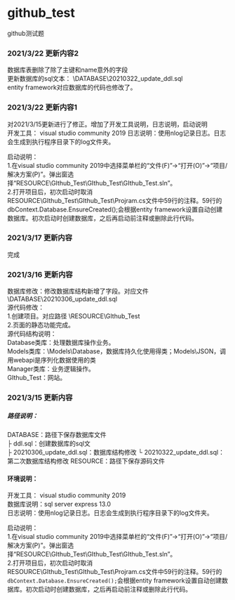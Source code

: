 # github_test
github测试题

###  2021/3/22 更新内容2  
数据库表删除了除了主键和name意外的字段  
更新数据库的sql文本：  \DATABASE\20210322_update_ddl.sql  
entity framework对应数据库的代码也修改了。  

###  2021/3/22 更新内容1  
对2021/3/15更新进行了修正。增加了开发工具说明，日志说明，启动说明  
开发工具： visual studio community 2019 
日志说明：使用nlog记录日志。日志会生成到执行程序目录下的log文件夹。

启动说明：  
1.在visual studio community 2019中选择菜单栏的“文件(F)”->“打开(O)”->“项目/解决方案(P)”。弹出窗选择“RESOURCE\GIthub_Test\GIthub_Test\GIthub_Test.sln”。  
2.打开项目后，初次启动时取消RESOURCE\GIthub_Test\GIthub_Test\Projram.cs文件中59行的注释。59行的dbContext.Database.EnsureCreated();会根据entity framework设置自动创建数据库。初次启动时创建数据库，之后再启动前注释或删除此行代码。

### 2021/3/17 更新内容  
完成  

### 2021/3/16 更新内容  
数据库修改：修改数据库结构新增了字段。对应文件\DATABASE\20210306_update_ddl.sql  
源代码修改：  
    1.创建项目。对应路径 \RESOURCE\GIthub_Test  
    2.页面的静态功能完成。  
源代码结构说明：  
    Database类库：处理数据库操作业务。  
    Models类库：\Models\Database，数据库持久化使用得类；Models\JSON，调用webapi是序列化数据使用的类  
    Manager类库：业务逻辑操作。  
    GIthub_Test：网站。

### 2021/3/15 更新内容<br/>
##### 路径说明：
DATABASE：路径下保存数据库文件  
    ├ ddl.sql：创建数据库的sql文  
    ├ 20210306_update_ddl.sql：数据库结构修改
    └ 20210322_update_ddl.sql：第二次数据库结构修改
RESOURCE：路径下保存源码文件  
#### 环境说明：
开发工具： visual studio community 2019  
数据库说明：sql server express 13.0  
日志说明：使用nlog记录日志。日志会生成到执行程序目录下的log文件夹。  

启动说明：  
1.在visual studio community 2019中选择菜单栏的“文件(F)”->“打开(O)”->“项目/解决方案(P)”。弹出窗选择“RESOURCE\GIthub_Test\GIthub_Test\GIthub_Test.sln”。  
2.打开项目后，初次启动时取消RESOURCE\GIthub_Test\GIthub_Test\Projram.cs文件中59行的注释。59行的`dbContext.Database.EnsureCreated();`会根据entity framework设置自动创建数据库。初次启动时创建数据库，之后再启动前注释或删除此行代码。
